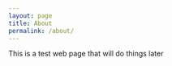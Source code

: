 ```yaml
---
layout: page
title: About
permalink: /about/
---
```


This is a test web page that will do things later
